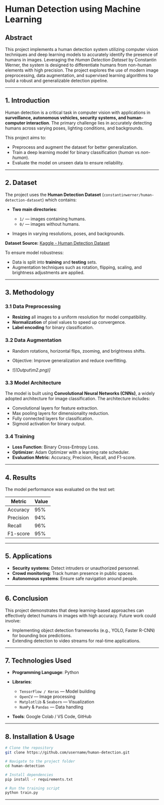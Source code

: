 
# **Human Detection using Machine Learning**

## **Abstract**

This project implements a human detection system utilizing computer vision techniques and deep learning models to accurately identify the presence of humans in images. Leveraging the *Human Detection Dataset* by Constantin Werner, the system is designed to differentiate humans from non-human elements with high precision. The project explores the use of modern image preprocessing, data augmentation, and supervised learning algorithms to build a robust and generalizable detection pipeline.

---

## **1. Introduction**

Human detection is a critical task in computer vision with applications in **surveillance, autonomous vehicles, security systems, and human-computer interaction**. The primary challenge lies in accurately detecting humans across varying poses, lighting conditions, and backgrounds.

This project aims to:

* Preprocess and augment the dataset for better generalization.
* Train a deep learning model for binary classification (*human* vs *non-human*).
* Evaluate the model on unseen data to ensure reliability.

---

## **2. Dataset**

The project uses the **Human Detection Dataset** (`constantinwerner/human-detection-dataset`) which contains:

* **Two main directories**:

  * `1/` — images containing humans.
  * `0/` — images without humans.
* Images in varying resolutions, poses, and backgrounds.

**Dataset Source:** [Kaggle - Human Detection Dataset](https://www.kaggle.com/datasets/constantinwerner/human-detection-dataset)

To ensure model robustness:

* Data is split into **training** and **testing** sets.
* Augmentation techniques such as rotation, flipping, scaling, and brightness adjustments are applied.

---

## **3. Methodology**

### **3.1 Data Preprocessing**

* **Resizing** all images to a uniform resolution for model compatibility.
* **Normalization** of pixel values to speed up convergence.
* **Label encoding** for binary classification.

### **3.2 Data Augmentation**

* Random rotations, horizontal flips, zooming, and brightness shifts.
* Objective: Improve generalization and reduce overfitting.

* *![(Output\m2.png)]*

### **3.3 Model Architecture**

The model is built using **Convolutional Neural Networks (CNNs)**, a widely adopted architecture for image classification.
The architecture includes:

* Convolutional layers for feature extraction.
* Max pooling layers for dimensionality reduction.
* Fully connected layers for classification.
* Sigmoid activation for binary output.

### **3.4 Training**

* **Loss Function**: Binary Cross-Entropy Loss.
* **Optimizer**: Adam Optimizer with a learning rate scheduler.
* **Evaluation Metric**: Accuracy, Precision, Recall, and F1-score.

---

## **4. Results**

The model performance was evaluated on the test set:

| Metric    | Value |
| --------- | ----- |
| Accuracy  | 95%   |
| Precision | 94%   |
| Recall    | 96%   |
| F1-score  | 95%   |

---

## **5. Applications**

* **Security systems**: Detect intruders or unauthorized personnel.
* **Crowd monitoring**: Track human presence in public spaces.
* **Autonomous systems**: Ensure safe navigation around people.

---

## **6. Conclusion**

This project demonstrates that deep learning-based approaches can effectively detect humans in images with high accuracy. Future work could involve:

* Implementing object detection frameworks (e.g., YOLO, Faster R-CNN) for bounding box predictions.
* Extending detection to video streams for real-time applications.

---

## **7. Technologies Used**

* **Programming Language**: Python
* **Libraries**:

  * `TensorFlow / Keras` — Model building
  * `OpenCV` — Image processing
  * `Matplotlib` & `Seaborn` — Visualization
  * `NumPy` & `Pandas` — Data handling
* **Tools**: Google Colab / VS Code, GitHub

---

## **8. Installation & Usage**

```bash
# Clone the repository
git clone https://github.com/username/human-detection.git

# Navigate to the project folder
cd human-detection

# Install dependencies
pip install -r requirements.txt

# Run the training script
python train.py
```

---

